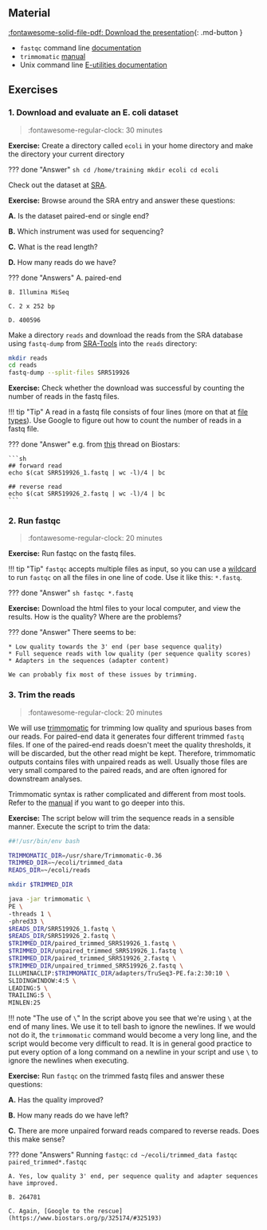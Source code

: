## Material

[:fontawesome-solid-file-pdf: Download the presentation](../assets/pdf/quality_control.pdf){: .md-button }

* `fastqc` command line [documentation](https://www.bioinformatics.babraham.ac.uk/projects/fastqc/INSTALL.txt)
* `trimmomatic` [manual](http://www.usadellab.org/cms/uploads/supplementary/Trimmomatic/TrimmomaticManual_V0.32.pdf)
* Unix command line [E-utilities documentation](https://www.ncbi.nlm.nih.gov/books/NBK179288/)

## Exercises

### 1. Download and evaluate an E. coli dataset

>:fontawesome-regular-clock: 30 minutes

**Exercise:** Create a directory called `ecoli` in your home directory and make the directory your current directory

??? done "Answer"
    ```sh
    cd /home/training
    mkdir ecoli
    cd ecoli
    ```

Check out the dataset at [SRA](https://www.ncbi.nlm.nih.gov/sra/?term=SRR519926).

**Exercise:** Browse around the SRA entry and answer these questions:

**A.** Is the dataset paired-end or single end?

**B.** Which instrument was used for sequencing?

**C.** What is the read length?

**D.** How many reads do we have?

??? done "Answers"
    A. paired-end

    B. Illumina MiSeq

    C. 2 x 252 bp

    D. 400596

Make a directory `reads` and download the reads from the SRA database using `fastq-dump` from [SRA-Tools](https://ncbi.github.io/sra-tools/) into the `reads` directory:

```sh
mkdir reads
cd reads
fastq-dump --split-files SRR519926
```

**Exercise:** Check whether the download was successful by counting the number of reads in the fastq files.

!!! tip "Tip"
    A read in a fastq file consists of four lines (more on that at [file types](../day2/file_types.md)). Use Google to figure out how to count the number of reads in a fastq file.

??? done "Answer"
    e.g. from [this](https://www.biostars.org/p/139006/) thread on Biostars:

    ```sh
    ## forward read
    echo $(cat SRR519926_1.fastq | wc -l)/4 | bc

    ## reverse read
    echo $(cat SRR519926_2.fastq | wc -l)/4 | bc
    ```

### 2. Run fastqc

>:fontawesome-regular-clock: 20 minutes

**Exercise:** Run fastqc on the fastq files.

!!! tip "Tip"
    `fastqc` accepts multiple files as input, so you can use a [wildcard](https://en.wikipedia.org/wiki/Glob_(programming)) to run `fastqc` on all the files in one line of code. Use it like this: `*.fastq`.  

??? done "Answer"
    ```sh
    fastqc *.fastq
    ```

**Exercise:** Download the html files to your local computer, and view the results. How is the quality? Where are the problems?

??? done "Answer"
    There seems to be:

    * Low quality towards the 3' end (per base sequence quality)
    * Full sequence reads with low quality (per sequence quality scores)
    * Adapters in the sequences (adapter content)

    We can probably fix most of these issues by trimming.

### 3. Trim the reads

>:fontawesome-regular-clock: 20 minutes

We will use [trimmomatic](http://www.usadellab.org/cms/?page=trimmomatic) for trimming low quality and spurious bases from our reads. For paired-end data it generates four different trimmed `fastq` files. If one of the paired-end reads doesn't meet the quality thresholds, it will be discarded, but the other read might be kept. Therefore, trimmomatic outputs contains files with unpaired reads as well. Usually those files are very small compared to the paired reads, and are often ignored for downstream analyses.

Trimmomatic syntax is rather complicated and different from most tools. Refer to the [manual](http://www.usadellab.org/cms/uploads/supplementary/Trimmomatic/TrimmomaticManual_V0.32.pdf) if you want to go deeper into this.

**Exercise:** The script below will trim the sequence reads in a sensible manner. Execute the script to trim the data:

```sh
##!/usr/bin/env bash

TRIMMOMATIC_DIR=/usr/share/Trimmomatic-0.36
TRIMMED_DIR=~/ecoli/trimmed_data
READS_DIR=~/ecoli/reads

mkdir $TRIMMED_DIR

java -jar trimmomatic \
PE \
-threads 1 \
-phred33 \
$READS_DIR/SRR519926_1.fastq \
$READS_DIR/SRR519926_2.fastq \
$TRIMMED_DIR/paired_trimmed_SRR519926_1.fastq \
$TRIMMED_DIR/unpaired_trimmed_SRR519926_1.fastq \
$TRIMMED_DIR/paired_trimmed_SRR519926_2.fastq \
$TRIMMED_DIR/unpaired_trimmed_SRR519926_2.fastq \
ILLUMINACLIP:$TRIMMOMATIC_DIR/adapters/TruSeq3-PE.fa:2:30:10 \
SLIDINGWINDOW:4:5 \
LEADING:5 \
TRAILING:5 \
MINLEN:25
```

!!! note "The use of `\`"
    In the script above you see that we're using `\` at the end of many lines. We use it to tell bash to ignore the newlines. If we would not do it, the `trimmomatic` command would become a very long line, and the script would become very difficult to read. It is in general good practice to put every option of a long command on a newline in your script and use `\` to ignore the newlines when executing.

**Exercise:** Run `fastqc` on the trimmed fastq files and answer these questions:

**A.** Has the quality improved?

**B.** How many reads do we have left?

**C.** There are more unpaired forward reads compared to reverse reads. Does this make sense?

??? done "Answers"
    Running `fastqc`:
    ```
    cd ~/ecoli/trimmed_data
    fastqc paired_trimmed*.fastqc
    ```

    A. Yes, low quality 3' end, per sequence quality and adapter sequences have improved.

    B. 264781

    C. Again, [Google to the rescue](https://www.biostars.org/p/325174/#325193)
